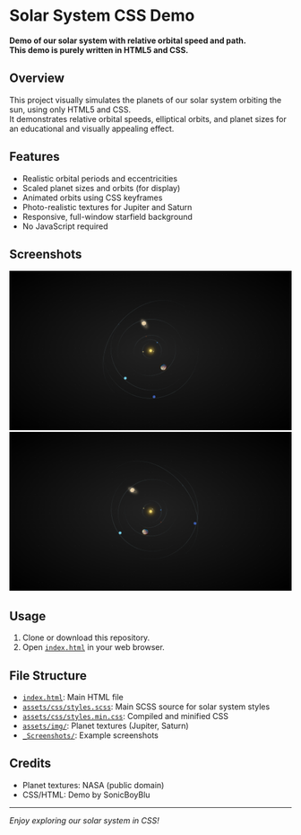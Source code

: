 # Solar System CSS Demo

**Demo of our solar system with relative orbital speed and path.  
This demo is purely written in HTML5 and CSS.**

## Overview

This project visually simulates the planets of our solar system orbiting the sun, using only HTML5 and CSS.  
It demonstrates relative orbital speeds, elliptical orbits, and planet sizes for an educational and visually appealing effect.

## Features

- Realistic orbital periods and eccentricities
- Scaled planet sizes and orbits (for display)
- Animated orbits using CSS keyframes
- Photo-realistic textures for Jupiter and Saturn
- Responsive, full-window starfield background
- No JavaScript required

## Screenshots

![Screenshot 1](_Screenshots/_screenshot01.png)
![Screenshot 2](_Screenshots/_screenshot02.png)

## Usage

1. Clone or download this repository.
2. Open [`index.html`](index.html) in your web browser.

## File Structure

- [`index.html`](index.html): Main HTML file
- [`assets/css/styles.scss`](assets/css/styles.scss): Main SCSS source for solar system styles
- [`assets/css/styles.min.css`](assets/css/styles.min.css): Compiled and minified CSS
- [`assets/img/`](assets/img/): Planet textures (Jupiter, Saturn)
- [`_Screenshots/`](./_Screenshots/): Example screenshots

## Credits

- Planet textures: NASA (public domain)
- CSS/HTML: Demo by SonicBoyBlu

---

_Enjoy exploring our solar system in CSS!_

